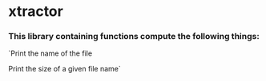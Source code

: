 # xtractor #
### This library containing functions compute the following things:
`Print the name of the file

Print the size of a given file name`
